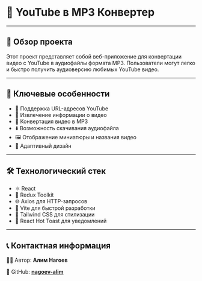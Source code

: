 # 🎵 YouTube в MP3 Конвертер

---

## 📝 Обзор проекта

Этот проект представляет собой веб-приложение для конвертации видео с YouTube в аудиофайлы формата MP3. Пользователи могут легко и быстро получить аудиоверсию любимых YouTube видео.

---

## 🌟 Ключевые особенности

- 🔗 Поддержка URL-адресов YouTube
- 🎥 Извлечение информации о видео
- 🔄 Конвертация видео в MP3
- ⬇️ Возможность скачивания аудиофайла
- 🖼️ Отображение миниатюры и названия видео
- 📱 Адаптивный дизайн

---

## 🛠️ Технологический стек

- ⚛️ React
- 🔄 Redux Toolkit
- 🌐 Axios для HTTP-запросов
- 🚀 Vite для быстрой разработки
- 🎨 Tailwind CSS для стилизации
- 🍞 React Hot Toast для уведомлений

---

## 📞 Контактная информация

👨‍💻 Автор: **Алим Нагоев**

🐙 GitHub: **[nagoev-alim](https://github.com/nagoev-alim)**
